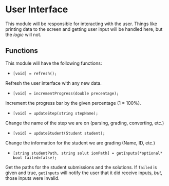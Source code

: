 # User Interface

This module will be responsible for interacting with the user. Things like printing data to the screen and getting user input will be handled here, but the _logic_ will not.

## Functions

This module will have the following functions:

- `[void] = refresh();`

Refresh the user interface with any new data.

- `[void] = incrementProgress(double precentage);`

Increment the progress bar by the given percentage (1 = 100%).

- `[void] = updateStep(string stepName);`

Change the name of the step we are on (parsing, grading, converting, etc.)

- `[void] = updateStudent(Student student);`

Change the information for the student we are grading (Name, ID, etc.)

- `[string studentPath, string solut ionPath] = getInputs(*optional* bool failed=false);`

Get the paths for the student submissions and the solutions. If `failed` is given and true, `getInputs` will notify the user that it did receive inputs, _but_, those inputs were invalid. 
